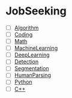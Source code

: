 # JobSeeking
- [ ] [Algorithm](https://github.com/LinaShanghaitech/JobSeeking/blob/master/algorithm.md)
- [ ] [Coding](https://github.com/LinaShanghaitech/JobSeeking/blob/master/coding.md)
- [ ] [Math](https://github.com/LinaShanghaitech/JobSeeking/blob/master/math.md)
- [ ] [MachineLearning](https://github.com/LinaShanghaitech/JobSeeking/blob/master/machinelearning.md)
- [ ] [DeepLearning](https://github.com/LinaShanghaitech/JobSeeking/blob/master/deeplearning.md)
- [ ] [Detection](https://github.com/LinaShanghaitech/JobSeeking/blob/master/detection.md)
- [ ] [Segmentation](https://github.com/LinaShanghaitech/JobSeeking/blob/master/segmentation.md)
- [ ] [HumanParsing](https://github.com/LinaShanghaitech/JobSeeking/blob/master/humanparsing.md)
- [ ] [Python](https://github.com/LinaShanghaitech/JobSeeking/blob/master/Python.md)
- [ ] [C++](https://github.com/LinaShanghaitech/JobSeeking/blob/master/Cplus.md)
